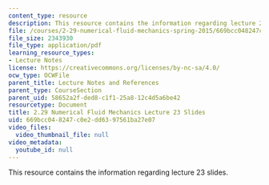 ```yaml
---
content_type: resource
description: This resource contains the information regarding lecture 23 slides.
file: /courses/2-29-numerical-fluid-mechanics-spring-2015/669bcc048247c0e2dd6397561ba27e07_MIT2_29S15_Lecture23.pdf
file_size: 2343930
file_type: application/pdf
learning_resource_types:
- Lecture Notes
license: https://creativecommons.org/licenses/by-nc-sa/4.0/
ocw_type: OCWFile
parent_title: Lecture Notes and References
parent_type: CourseSection
parent_uid: 58652a2f-ded8-c1f1-25a8-12c4d5a6be42
resourcetype: Document
title: 2.29 Numerical Fluid Mechanics Lecture 23 Slides
uid: 669bcc04-8247-c0e2-dd63-97561ba27e07
video_files:
  video_thumbnail_file: null
video_metadata:
  youtube_id: null
---
```

This resource contains the information regarding lecture 23 slides.